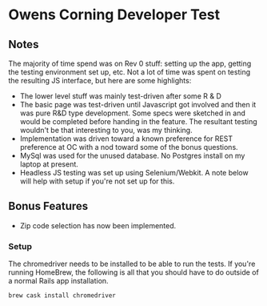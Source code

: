 # Owens Corning Developer Test

## Notes
The majority of time spend was on Rev 0 stuff:  setting up the app, getting the testing environment set up, etc.
Not a lot of time was spent on testing the resulting JS interface, but here are some highlights:
* The lower level stuff was mainly test-driven after some R & D
* The basic page was test-driven until Javascript got involved and then it was pure R&D type development.  Some specs were sketched in and would be completed before handing in the feature.  The resultant testing wouldn't be that interesting to you, was my thinking.
* Implementation was driven toward a known preference for REST preference at OC with a nod toward some of the bonus questions.
* MySql was used for the unused database.  No Postgres install on my laptop at present.
* Headless JS testing was set up using Selenium/Webkit.  A note below will help with setup if you're not set up for this.

## Bonus Features
* Zip code selection has now been implemented. 

### Setup 
The chromedriver needs to be installed to be able to run the tests.  If you're running HomeBrew, the following is all that you should have to do outside of a normal Rails app installation. 
```bash
brew cask install chromedriver
``` 
 

